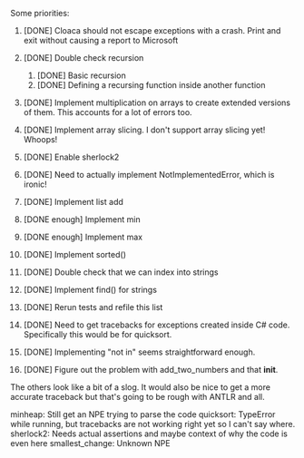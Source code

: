 Some priorities:

1. [DONE] Cloaca should not escape exceptions with a crash. Print and exit without causing a report to Microsoft
2. [DONE] Double check recursion
   1. [DONE] Basic recursion
   2. [DONE] Defining a recursing function inside another function
3. [DONE] Implement multiplication on arrays to create extended versions of them. This accounts for a lot of errors too.
4. [DONE] Implement array slicing. I don't support array slicing yet! Whoops!
5. [DONE] Enable sherlock2 
6. [DONE] Need to actually implement NotImplementedError, which is ironic!
7. [DONE] Implement list add
8. [DONE enough] Implement min
9. [DONE enough] Implement max
10. [DONE] Implement sorted()
12. [DONE] Double check that we can index into strings
12. [DONE] Implement find() for strings
11. [DONE] Rerun tests and refile this list


1. [DONE] Need to get tracebacks for exceptions created inside C# code. Specifically this would be for quicksort.
2. [DONE] Implementing "not in" seems straightforward enough.
3. [DONE] Figure out the problem with add_two_numbers and that __init__. 

The others look like a bit of a slog.
It would also be nice to get a more accurate traceback but that's going to be rough with ANTLR and all.


minheap: Still get an NPE trying to parse the code
quicksort: TypeError while running, but tracebacks are not working right yet so I can't say where.
sherlock2: Needs actual assertions and maybe context of why the code is even here
smallest_change: Unknown NPE

